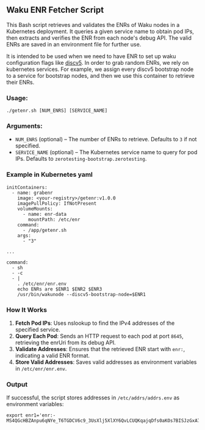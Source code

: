 ## Waku ENR Fetcher Script

This Bash script retrieves and validates the ENRs 
of Waku nodes in a Kubernetes deployment. 
It queries a given service name to obtain pod IPs, 
then extracts and verifies the ENR 
from each node's debug API. 
The valid ENRs are saved in an environment file for further use.

It is intended to be used when we need to have ENR
to set up waku configuration flags like 
[discv5](https://docs.waku.org/guides/nwaku/config-options/#discv5-config).
In order to grab random ENRs, we rely on kubernetes services.
For example, we assign every discv5 bootstrap node to a service for bootstrap nodes, 
and then we use this container to retrieve their ENRs.

### Usage:
```
./getenr.sh [NUM_ENRS] [SERVICE_NAME]
```

### Arguments:
- `NUM_ENRS` (optional) – The number of ENRs to retrieve. 
Defaults to `3` if not specified.
- `SERVICE_NAME` (optional) – The Kubernetes service name
to query for pod IPs. Defaults to `zerotesting-bootstrap.zerotesting`.

### Example in Kubernetes yaml
```
initContainers:
  - name: grabenr
    image: <your-registry>/getenr:v1.0.0
    imagePullPolicy: IfNotPresent
    volumeMounts:
      - name: enr-data
        mountPath: /etc/enr
    command:
      - /app/getenr.sh
    args:
      - "3"

...

command:
  - sh
  - -c
  - |
    . /etc/enr/enr.env
    echo ENRs are $ENR1 $ENR2 $ENR3
    /usr/bin/wakunode --discv5-bootstrap-node=$ENR1
```


### How It Works
1. **Fetch Pod IPs**: Uses nslookup to find the IPv4 addresses
of the specified service.
2. **Query Each Pod**: Sends an HTTP request 
to each pod at port `8645`, 
retrieving the enrUri from its debug API.
3. **Validate Addresses**: Ensures that the retrieved ENR
start with `enr:`, indicating a valid ENR format.
4. **Store Valid Addresses**: Saves valid addresses
as environment variables in `/etc/enr/enr.env`.

### Output
If successful, the script stores addresses in `/etc/addrs/addrs.env`
as environment variables:
```
export enr1='enr:-MS4QGcHBZAnpu6qNYe_T6TGDCV6c9_3UsXlj5XlXY6QvLCUQKqajqDfs0aKOs7BISJzGxA7TuDzYXap4sP6JYUZ2Y9GAYh2F0dG5ldHOIAAAAAAAAAACEZXRoMpEJZZp0BAAAAf__________gmlkgnY0gmlwhC5QoeSJc2VjcDI1NmsxoQOZxJYJVoTfwo7zEom6U6L5Txrs3H9X0P_XBJbbOZBczYYN1ZHCCdl8'
```

